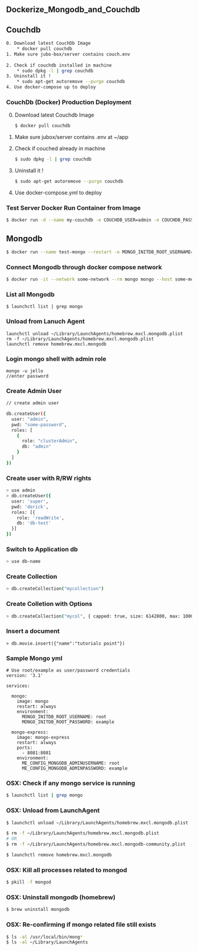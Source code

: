 ## Dockerize_Mongodb_and_Couchdb



## Couchdb

```bash
0. Download latest CouchDb Image
    * docker pull couchdb
1. Make sure jubo-box/server contains couch.env
    
2. Check if couchdb installed in machine
    * sudo dpkg -l | grep couchdb
3. Uninstall it !
    * sudo apt-get autoremove --purge couchdb
4. Use docker-compose up to deploy
```

### CouchDb (Docker) Production Deployment

0. Download latest Couchdb Image

   ```bash
   $ docker pull couchdb
   ```

1. Make sure jubox/server contains .env at ~/app

2. Check if couched already in machine

   ```bash
   $ sudo dpkg -l | grep couchdb
   ```

3. Uninstall it !

   ```bash
   $ sudo apt-get autoremove --purge couchdb
   ```

4. Use docker-compose.yml to deploy

### Test Server Docker Run Container from Image

```bash
$ docker run -d --name my-couchdb -e COUCHDB_USER=admin -e COUCHDB_PASSWORD=password -p 5984:5984 couchdb:latest
```

## Mongodb

```bash
$ docker run --name test-mongo --restart -e MONGO_INITDB_ROOT_USERNAME=jello -e MONGO_INITDB_ROOT_PASSWORD=world -e MONGO_INITDB_DATABASE=testdb -d -p 27017:27017 mongo:latest --auth
```

### Connect Mongodb through docker compose network

```bash
$ docker run -it --network some-network --rm mongo mongo --host some-mongo test
```

### List all Mongodb

```
$ launchctl list | grep mongo
```

### Unload from Lanuch Agent

```
launchctl unload ~/Library/LaunchAgents/homebrew.mxcl.mongodb.plist
rm -f ~/Library/LaunchAgents/homebrew.mxcl.mongodb.plist
launchctl remove homebrew.mxcl.mongodb
```







### Login mongo shell with admin role 

```
mongo -u jello
//enter password
```

### Create Admin User

```bash
// create admin user

db.createUser({
  user: "admin",
  pwd: "some-password",
  roles: [
    {
      role: "clusterAdmin",
      db: "admin"
    }
  ]
})
```

### Create user with R/RW rights 

```bash
> use admin
> db.createUser({
  user: 'super',
  pwd: 'derick',
  roles: [{
    role: 'readWrite',
    db: 'db-test'
  }]
})
```

### Switch to Application db

```bash
> use db-name
```

### Create Collection

```bash
> db.createCollection("mycollection")
```

### Create Colletion with Options

```bash
> db.createCollection("mycol", { capped: true, size: 6142800, max: 10000 } )
```

### Insert a document

```
> db.movie.insert({"name":"tutorials point"})
```





### Sample Mongo yml

```
# Use root/example as user/password credentials
version: '3.1'

services:

  mongo:
    image: mongo
    restart: always
    environment:
      MONGO_INITDB_ROOT_USERNAME: root
      MONGO_INITDB_ROOT_PASSWORD: example

  mongo-express:
    image: mongo-express
    restart: always
    ports:
      - 8081:8081
    environment:
      ME_CONFIG_MONGODB_ADMINUSERNAME: root
      ME_CONFIG_MONGODB_ADMINPASSWORD: example
```

### OSX: Check if any mongo service is running

```bash
$ launchctl list | grep mongo	
```

### OSX: Unload from LaunchAgent

```bash
$ launchctl unload ~/Library/LaunchAgents/homebrew.mxcl.mongodb.plist

```

```bash
$ rm -f ~/Library/LaunchAgents/homebrew.mxcl.mongodb.plist
# OR
$ rm -f ~/Library/LaunchAgents/homebrew.mxcl.mongodb-community.plist
```

```bash
$ launchctl remove homebrew.mxcl.mongodb
```

### OSX: Kill all processes related to mongod

```bash
$ pkill -f mongod	
```

### OSX: Uninstall mongodb (homebrew)

```bash
$ brew uninstall mongodb 
```

### OSX: Re-confirming if mongo related file still exists

```bash
$ ls -al /usr/local/bin/mong*
$ ls -al ~/Library/LaunchAgents
```









